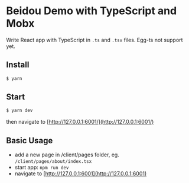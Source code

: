 # Beidou Demo with TypeScript and Mobx

Write React app with TypeScript in `.ts` and `.tsx` files. Egg-ts not support yet.

## Install

```bash
$ yarn
```

## Start

```bash
$ yarn dev
```

then navigate to [http://127.0.0.1:6001/](http://127.0.0.1:6001/)

## Basic Usage

- add a new page in /client/pages folder, eg. `/client/pages/about/index.tsx`
- start app: `npm run dev`
- navigate to [http://127.0.0.1:6001](http://127.0.0.1:6001)

